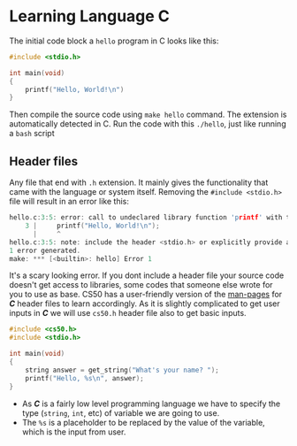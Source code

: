 # Learning Language C

The initial code block a `hello` program in C looks like this:

```c
#include <stdio.h>

int main(void)
{
    printf("Hello, World!\n")
}
```

Then compile the source code using `make hello` command. The extension is automatically detected in C. Run the code with this `./hello`, just like running a `bash` script

## Header files

Any file that end with `.h` extension. It mainly gives the functionality that came with the language or system itself. Removing the `#include <stdio.h>` file will result in an error like this:

```c
hello.c:3:5: error: call to undeclared library function 'printf' with type 'int (const char *, ...)'; ISO C99 and later do not support implicit function declarations [-Wimplicit-function-declaration]
    3 |     printf("Hello, World!\n");
      |     ^
hello.c:3:5: note: include the header <stdio.h> or explicitly provide a declaration for 'printf'
1 error generated.
make: *** [<builtin>: hello] Error 1
```

It's a scary looking error. If you dont include a header file your source code doesn't get access to libraries, some codes that someone else wrote for you to use as base. CS50 has a user-friendly version of the [man-pages](https://manual.cs50.io/) for ***C*** header files to learn accordingly. As it is slightly complicated to get user inputs in ***C*** we will use `cs50.h` header file also to get basic inputs.

```c
#include <cs50.h>
#include <stdio.h>

int main(void)
{
    string answer = get_string("What's your name? ");
    printf("Hello, %s\n", answer);
}
```

- As ***C*** is a fairly low level programming language we have to specify the type (`string`, `int`, etc) of variable we are going to use.
- The `%s` is a placeholder to be replaced by the value of the variable, which is the input from user.